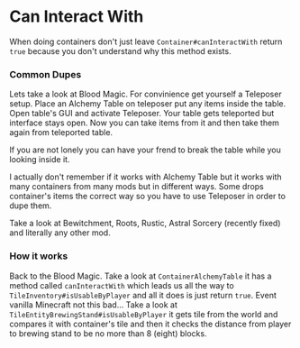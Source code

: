 # Can Interact With

When doing containers don't just leave `Container#canInteractWith` return `true` because you don't understand why this method exists.

### Common Dupes

Lets take a look at Blood Magic. For convinience get yourself a Teleposer setup. Place an Alchemy Table on teleposer put any items inside the table. Open table's GUI and activate Teleposer. Your table gets teleported but interface stays open. Now you can take items from it and then take them again from teleported table.

If you are not lonely you can have your frend to break the table while you looking inside it.

I actually don't remember if it works with Alchemy Table but it works with many containers from many mods but in different ways. Some drops container's items the correct way so you have to use Teleposer in order to dupe them.

Take a look at Bewitchment, Roots, Rustic, Astral Sorcery (recently fixed) and literally any other mod.

### How it works

Back to the Blood Magic. Take a look at `ContainerAlchemyTable` it has a method called `canInteractWith` which leads us all the way to `TileInventory#isUsableByPlayer` and all it does is just return `true`. Event vanilla Minecraft not this bad... Take a look at `TileEntityBrewingStand#isUsableByPlayer` it gets tile from the world and compares it with container's tile and then it checks the distance from player to brewing stand to be no more than 8 (eight) blocks.
